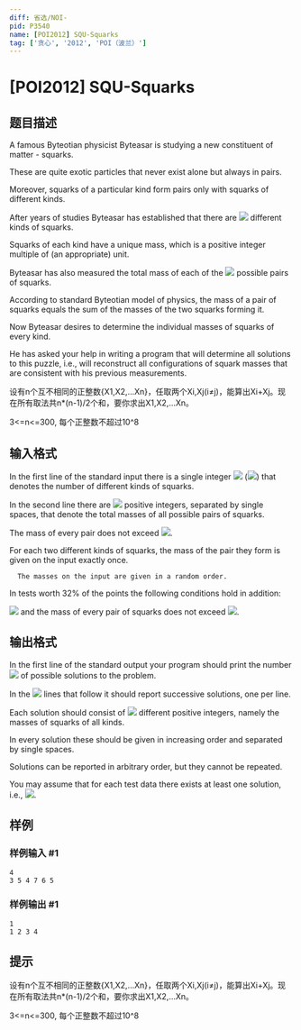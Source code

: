 ```yaml
---
diff: 省选/NOI-
pid: P3540
name: [POI2012] SQU-Squarks
tag: ['贪心', '2012', 'POI（波兰）']
---
```

# [POI2012] SQU-Squarks
## 题目描述

A famous Byteotian physicist Byteasar is studying a new constituent of matter - squarks.

These are quite exotic particles that never exist alone but always in pairs.

Moreover, squarks of a particular kind form pairs only with squarks of different kinds.

After years of studies Byteasar has established that there are ![](http://main.edu.pl/images/OI19/squ-en-tex.1.png) different kinds of squarks.

Squarks of each kind have a unique mass, which is a positive integer multiple of (an appropriate) unit.

Byteasar has also measured the total mass of each of the ![](http://main.edu.pl/images/OI19/squ-en-tex.2.png) possible pairs of squarks.

According to standard Byteotian model of physics, the mass of a pair of squarks equals the sum of the masses    of the two squarks forming it.

Now Byteasar desires to determine the individual masses of squarks of every kind.

He has asked your help in writing a program that will determine all solutions to this puzzle,    i.e., will reconstruct all configurations of squark masses that are consistent with his previous measurements.

设有n个互不相同的正整数{X1,X2,…Xn}，任取两个Xi,Xj(i≠j)，能算出Xi+Xj。现在所有取法共n\*(n-1)/2个和，要你求出X1,X2,…Xn。

3<=n<=300, 每个正整数不超过10^8

## 输入格式

In the first line of the standard input there is a single integer ![](http://main.edu.pl/images/OI19/squ-en-tex.3.png) (![](http://main.edu.pl/images/OI19/squ-en-tex.4.png))      that denotes the number of different kinds of squarks.

In the second line there are ![](http://main.edu.pl/images/OI19/squ-en-tex.5.png) positive integers, separated by single spaces,      that denote the total masses of all possible pairs of squarks.

The mass of every pair does not exceed ![](http://main.edu.pl/images/OI19/squ-en-tex.6.png).

For each two different kinds of squarks, the mass of the pair they form is given on the input exactly once.

      The masses on the input are given in a random order.

In tests worth 32% of the points the following conditions hold in addition:

![](http://main.edu.pl/images/OI19/squ-en-tex.7.png) and the mass of every pair of squarks does not exceed ![](http://main.edu.pl/images/OI19/squ-en-tex.8.png).

## 输出格式

In the first line of the standard output your program should print the number ![](http://main.edu.pl/images/OI19/squ-en-tex.9.png) of possible solutions to the problem.

In the ![](http://main.edu.pl/images/OI19/squ-en-tex.10.png) lines that follow it should report successive solutions, one per line.

Each solution should consist of ![](http://main.edu.pl/images/OI19/squ-en-tex.11.png) different positive integers, namely the masses of squarks of all kinds.

In every solution these should be given in increasing order and separated by single spaces.

Solutions can be reported in arbitrary order, but they cannot be repeated.

You may assume that for each test data there exists at least one solution, i.e., ![](http://main.edu.pl/images/OI19/squ-en-tex.12.png).

## 样例

### 样例输入 #1
```
4
3 5 4 7 6 5
```
### 样例输出 #1
```
1
1 2 3 4
```
## 提示

设有n个互不相同的正整数{X1,X2,…Xn}，任取两个Xi,Xj(i≠j)，能算出Xi+Xj。现在所有取法共n\*(n-1)/2个和，要你求出X1,X2,…Xn。

3<=n<=300, 每个正整数不超过10^8

